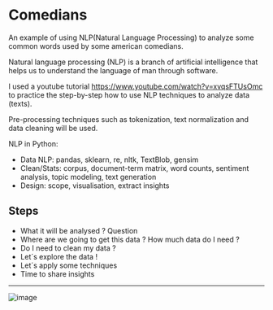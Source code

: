 # Comedians
An example of using NLP(Natural Language Processing) to analyze some common words used by some american comedians.

Natural language processing (NLP) is a branch of artificial intelligence that helps us to understand the language of man through software.

I used a youtube tutorial https://www.youtube.com/watch?v=xvqsFTUsOmc to practice the step-by-step how to use NLP techniques to analyze data (texts).

Pre-processing techniques such as tokenization, text normalization and data cleaning will be used.

NLP in Python:

- Data NLP: pandas, sklearn, re, nltk, TextBlob, gensim
- Clean/Stats: corpus, document-term matrix, word counts, sentiment analysis, topic modeling, text generation
- Design: scope, visualisation, extract insights

## Steps

- What it will be analysed ? Question 
- Where are we going to get this data ? How much data do I need ?
- Do I need to clean my data ?
- Let´s explore the data !
- Let´s apply some techniques
- Time to share insights
---
![image](<img src="sumary.jpg">)

